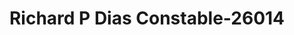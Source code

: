 ---
f_zip-code: 2721
f_state-code: MA
title: Richard P Dias Constable-26014
f_phone: 508-676-9772
f_city-only: Fall River
f_address: 127 Lawton Street Fall River
f_location-unique-id: '26014'
slug: richard-p-dias-constable-26014
updated-on: '2024-05-30T13:46:58.046Z'
created-on: '2024-05-30T13:36:59.803Z'
published-on: '2024-05-30T13:54:32.469Z'
f_city-state: cms/city/fall-river-ma.md
f_company: cms/company/richard-p-dias-constable.md
f_state: cms/state/massachusetts.md
layout: '[payday-loan].html'
tags: payday-loan
---